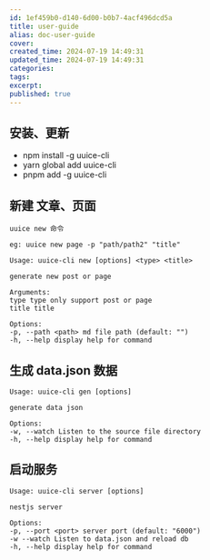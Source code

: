 ```yaml
---
id: 1ef459b0-d140-6d00-b0b7-4acf496dcd5a
title: user-guide
alias: doc-user-guide
cover:
created_time: 2024-07-19 14:49:31
updated_time: 2024-07-19 14:49:31
categories:
tags:
excerpt:
published: true
---
```


## 安装、更新

- npm install -g uuice-cli
- yarn global add uuice-cli
- pnpm add -g uuice-cli

## 新建 文章、页面

```
uuice new 命令

eg: uuice new page -p "path/path2" "title"

Usage: uuice-cli new [options] <type> <title>

generate new post or page

Arguments:
type type only support post or page
title title

Options:
-p, --path <path> md file path (default: "")
-h, --help display help for command
```

## 生成 data.json 数据

```
Usage: uuice-cli gen [options]

generate data json

Options:
-w, --watch Listen to the source file directory
-h, --help display help for command
```

## 启动服务

```
Usage: uuice-cli server [options]

nestjs server

Options:
-p, --port <port> server port (default: "6000")
-w --watch Listen to data.json and reload db
-h, --help display help for command
```
